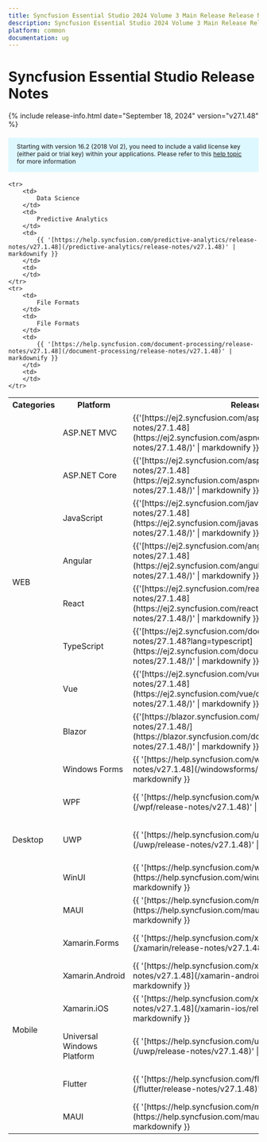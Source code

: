 ```yaml
---
title: Syncfusion Essential Studio 2024 Volume 3 Main Release Release Notes  
description: Syncfusion Essential Studio 2024 Volume 3 Main Release Release Notes  
platform: common
documentation: ug
---
```


# Syncfusion Essential Studio  Release Notes  

{% include release-info.html date="September 18, 2024"   version="v27.1.48" %}

<style>
    #license {
        font-size: .88em !important;
        margin-top: 1.5em;
        margin-bottom: 1.5em;
        background-color: #def8ff;
        padding: 10px 17px 14px;
    }
</style>

<div id="license">
    Starting with version 16.2 (2018 Vol 2), you need to include a valid license key (either paid or trial key) within your applications.
    Please refer to this <a href="/common/essential-studio/licensing/license-key">help topic</a> for more information
</div>



<table>
    <tr>
        <th>
            Categories
        </th>
        <th>
            Platform
        </th>
        <th>
            Release Notes
        </th>
        <th>
            Read Me
        </th>
    </tr>
    <tr>
        <td rowspan="8">
            WEB
        </td>
        <td>
            ASP.NET MVC
        </td>
        <td>
            {{'[https://ej2.syncfusion.com/aspnetmvc/documentation/release-notes/27.1.48](https://ej2.syncfusion.com/aspnetmvc/documentation/release-notes/27.1.48/)' | markdownify }}
        </td>
        <td>
            {{'[http://files2.syncfusion.com/Installs/v27.1.48/ReadMe/web/ASPMVC.html](http://files2.syncfusion.com/Installs/v27.1.48/ReadMe/web/ASPMVC.html)' | markdownify }}
        </td>
    </tr>
    <tr>
        <td>
            ASP.NET Core
        </td>
        <td>
            {{'[https://ej2.syncfusion.com/aspnetcore/documentation/release-notes/27.1.48](https://ej2.syncfusion.com/aspnetcore/documentation/release-notes/27.1.48/)' | markdownify }}
        </td>
        <td>
            {{'[http://files2.syncfusion.com/Installs/v27.1.48/ReadMe/web/ASPNETCORE.html](http://files2.syncfusion.com/Installs/v27.1.48/ReadMe/web/ASPNETCORE.html)' | markdownify }}
        </td>
    </tr>
    <tr>
        <td>
            JavaScript
        </td>
        <td>
            {{'[https://ej2.syncfusion.com/javascript/documentation/release-notes/27.1.48](https://ej2.syncfusion.com/javascript/documentation/release-notes/27.1.48/)' | markdownify }}
        </td>
        <td>
            {{'[http://files2.syncfusion.com/Installs/v27.1.48/ReadMe/web/JavaScript.html](http://files2.syncfusion.com/Installs/v27.1.48/ReadMe/web/JavaScript.html)' | markdownify }}
        </td>
    </tr>
    <tr>
        <td>
            Angular
        </td>
        <td>
            {{'[https://ej2.syncfusion.com/angular/documentation/release-notes/27.1.48](https://ej2.syncfusion.com/angular/documentation/release-notes/27.1.48/)' | markdownify }}
        </td>
        <td>
            {{'[http://files2.syncfusion.com/Installs/v27.1.48/ReadMe/web/Angular.html](http://files2.syncfusion.com/Installs/v27.1.48/ReadMe/web/Angular.html)' | markdownify }}
        </td>
    </tr>
    <tr>
        <td>
            React
        </td>
        <td>
            {{'[https://ej2.syncfusion.com/react/documentation/release-notes/27.1.48](https://ej2.syncfusion.com/react/documentation/release-notes/27.1.48/)' | markdownify }}
        </td>
        <td>
            {{'[http://files2.syncfusion.com/Installs/v27.1.48/ReadMe/web/React.html](http://files2.syncfusion.com/Installs/v27.1.48/ReadMe/web/React.html)' | markdownify }}
        </td>
    </tr>
    <tr>
        <td>
            TypeScript
        </td>
        <td>
            {{'[https://ej2.syncfusion.com/documentation/release-notes/27.1.48?lang=typescript](https://ej2.syncfusion.com/documentation/release-notes/27.1.48/)' | markdownify }}
        </td>
        <td>
            {{'[http://files2.syncfusion.com/Installs/v27.1.48/ReadMe/web/TypeScript.html](http://files2.syncfusion.com/Installs/v27.1.48/ReadMe/web/TypeScript.html)' | markdownify }}
        </td>
    </tr>
    <tr>
        <td>
            Vue
        </td>
        <td>
            {{'[https://ej2.syncfusion.com/vue/documentation/release-notes/27.1.48](https://ej2.syncfusion.com/vue/documentation/release-notes/27.1.48/)' | markdownify }}
        </td>
        <td>
            {{'[http://files2.syncfusion.com/Installs/v27.1.48/ReadMe/web/Vue.html](http://files2.syncfusion.com/Installs/v27.1.48/ReadMe/web/Vue.html)' | markdownify }}
        </td>
    </tr>
    <tr>
        <td>
            Blazor
        </td>
        <td>
            {{'[https://blazor.syncfusion.com/documentation/release-notes/27.1.48/](https://blazor.syncfusion.com/documentation/release-notes/27.1.48/)' | markdownify }}
        </td>
        <td>
            {{'[http://files2.syncfusion.com/Installs/v27.1.48/ReadMe/web/Blazor.html](http://files2.syncfusion.com/Installs/v27.1.48/ReadMe/web/Blazor.html)' | markdownify }}
        </td>
    </tr>
    <tr>
        <td rowspan="5">
            Desktop
        </td>
        <td>
            Windows Forms
        </td>
        <td>
            {{ '[https://help.syncfusion.com/windowsforms/release-notes/v27.1.48](/windowsforms/release-notes/v27.1.48)' | markdownify }}
        </td>
        <td>
            {{ '[http://files2.syncfusion.com/Installs/v27.1.48/ReadMe/WindowsForms.html](http://files2.syncfusion.com/Installs/v27.1.48/ReadMe/WindowsForms.html)' | markdownify }}
        </td>
    </tr>
    <tr>
        <td>
            WPF
        </td>
        <td>
            {{ '[https://help.syncfusion.com/wpf/release-notes/v27.1.48](/wpf/release-notes/v27.1.48)' | markdownify }}
        </td>
        <td>
            {{ '[http://files2.syncfusion.com/Installs/v27.1.48/ReadMe/WPF.html](http://files2.syncfusion.com/Installs/v27.1.48/ReadMe/WPF.html)' | markdownify }}
        </td>
    </tr>
    <tr>
        <td>
            UWP
        </td>
        <td>
            {{ '[https://help.syncfusion.com/uwp/release-notes/v27.1.48](/uwp/release-notes/v27.1.48)' | markdownify }}
        </td>
        <td>
            {{ '[http://files2.syncfusion.com/Installs/v27.1.48/ReadMe/UniversalWindows.html](http://files2.syncfusion.com/Installs/v27.1.48/ReadMe/UniversalWindows.html)' | markdownify }}
        </td>
    </tr>
    <tr>
        <td>
            WinUI
        </td>
        <td>
            {{ '[https://help.syncfusion.com/winui/release-notes/v27.1.48](https://help.syncfusion.com/winui/release-notes/v27.1.48)' | markdownify }}
        </td>
        <td>
            {{ '[http://files2.syncfusion.com/Installs/v27.1.48/ReadMe/WinUI.html](http://files2.syncfusion.com/Installs/v27.1.48/ReadMe/WinUI.html)' | markdownify }}
        </td>
    </tr>
    <tr>
        <td>
            MAUI
        </td>
        <td>
            {{ '[https://help.syncfusion.com/maui/release-notes/v27.1.48](https://help.syncfusion.com/maui/release-notes/v27.1.48)' | markdownify }}
        </td>
        <td>
            {{ '[http://files2.syncfusion.com/Installs/v27.1.48/ReadMe/.NETMAUI.html](http://files2.syncfusion.com/Installs/v27.1.48/ReadMe/.NETMAUI.html)' | markdownify }}
        </td>
    </tr>
    <tr>
        <td rowspan="6">
            Mobile
        </td>
        <td>
            Xamarin.Forms
        </td>
        <td>
            {{ '[https://help.syncfusion.com/xamarin/release-notes/v27.1.48](/xamarin/release-notes/v27.1.48)' | markdownify }}
        </td>
        <td>
            {{ '[http://files2.syncfusion.com/Installs/v27.1.48/ReadMe/Xamarin_Forms.html](http://files2.syncfusion.com/Installs/v27.1.48/ReadMe/Xamarin_Forms.html)' | markdownify }}
        </td>
    </tr>
    <tr>
        <td>
            Xamarin.Android
        </td>
        <td>
            {{ '[https://help.syncfusion.com/xamarin-android/release-notes/v27.1.48](/xamarin-android/release-notes/v27.1.48)' | markdownify }}
        </td>
        <td>
            {{ '[http://files2.syncfusion.com/Installs/v27.1.48/ReadMe/Xamarin_Forms.html](http://files2.syncfusion.com/Installs/v27.1.48/ReadMe/Xamarin_Forms.html)' | markdownify }}
        </td>
    </tr>
    <tr>
        <td>
            Xamarin.iOS
        </td>
        <td>
            {{ '[https://help.syncfusion.com/xamarin-ios/release-notes/v27.1.48](/xamarin-ios/release-notes/v27.1.48)' | markdownify }}
        </td>
        <td>
            {{ '[http://files2.syncfusion.com/Installs/v27.1.48/ReadMe/Xamarin_Forms.html](http://files2.syncfusion.com/Installs/v27.1.48/ReadMe/Xamarin_Forms.html)' | markdownify }}
        </td>
    </tr>
    <tr>
        <td>
            Universal Windows Platform
        </td>
        <td>
            {{ '[https://help.syncfusion.com/uwp/release-notes/v27.1.48](/uwp/release-notes/v27.1.48)' | markdownify }}
        </td>
        <td>
            {{ '[http://files2.syncfusion.com/Installs/v27.1.48/ReadMe/UniversalWindows.html](http://files2.syncfusion.com/Installs/v27.1.48/ReadMe/UniversalWindows.html)' | markdownify }}
        </td>
    </tr>
    <tr>
        <td>
            Flutter
        </td>
        <td>
            {{ '[https://help.syncfusion.com/flutter/release-notes/v27.1.48](/flutter/release-notes/v27.1.48)' | markdownify }}
        </td>
        <td>
            {{ '[http://files2.syncfusion.com/Installs/v27.1.48/ReadMe/Flutter.html](http://files2.syncfusion.com/Installs/v27.1.48/ReadMe/Flutter.html)' | markdownify }}
        </td>
    </tr>
    <tr>
        <td>
            MAUI
        </td>
        <td>
            {{ '[https://help.syncfusion.com/maui/release-notes/v27.1.48](https://help.syncfusion.com/maui/release-notes/v27.1.48)' | markdownify }}
        </td>
        <td>
            {{ '[http://files2.syncfusion.com/Installs/v27.1.48/ReadMe/.NETMAUI.html](http://files2.syncfusion.com/Installs/v27.1.48/ReadMe/.NETMAUI.html)' | markdownify }}
        </td>
    </tr>



    <tr>
        <td>
            Data Science
        </td>
        <td>
            Predictive Analytics
        </td>
        <td>
            {{ '[https://help.syncfusion.com/predictive-analytics/release-notes/v27.1.48](/predictive-analytics/release-notes/v27.1.48)' | markdownify }}
        </td>
        <td>
        </td>
    </tr>
    <tr>
        <td>
            File Formats
        </td>
        <td>
            File Formats
        </td>
        <td>
            {{ '[https://help.syncfusion.com/document-processing/release-notes/v27.1.48](/document-processing/release-notes/v27.1.48)' | markdownify }}
        </td>
        <td>
        </td>
    </tr>
</table>